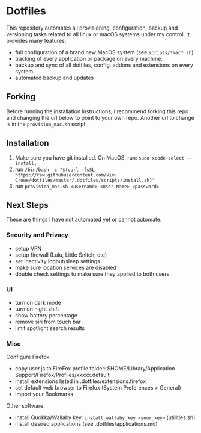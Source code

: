 # Dotfiles

This repository automates all provisioning, configuration, backup and versioning tasks
related to all linux or macOS systems under my control. It provides many features:

- full configuration of a brand new MacOS system (see `scripts/*mac*.sh`)
- tracking of every application or package on every machine.
- backup and sync of all dotfiles, config, addons and extensions on every system.
- automated backup and updates

## Forking

Before running the installation instructions, I recommend forking this repo and changing the url below to point to your own repo. Another url to change is in the `provision_mac.sh` script.

## Installation

1. Make sure you have git installed. On MacOS, run: `sudo xcode-select --install;`
2. run `/bin/bash -c "$(curl -fsSL https://raw.githubusercontent.com/Viv-Crowe/dotfiles/master/.dotfiles/scripts/install.sh)"`
3. run `provision_mac.sh <username> <User Name> <password>`

## Next Steps

These are things I have not automated yet or cannot automate:

### Security and Privacy

- setup VPN
- setup firewall (Lulu, Little Snitch, etc)
- set inactivity logout/sleep settings
- make sure location services are disabled
- double check settings to make sure they applied to both users

### UI

- turn on dark mode
- turn on night shift
- show battery percentage
- remove siri from touch bar
- limit spotlight search results

### Misc

Configure Firefox:

- copy user.js to FireFox profile folder: $HOME/Library/Application Support/Firefox/Profiles/xxxxx.default
- install extensions listed in .dotfiles/extensions.firefox
- set default web browser to Firefox (System Preferences > General)
- import your Bookmarks

Other software:

- install Quokka/Wallaby key: `install_wallaby_key <your_key>` (utilities.sh)
- install desired applications (see .dotfiles/applications.md)
